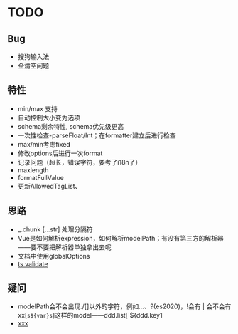 # TODO

## Bug

+ 搜狗输入法
+ 全清空问题

## 特性

+ min/max 支持
+ 自动控制大小变为选项
+ schema剩余特性, schema优先级更高
+ 一次性检查-parseFloat/Int；在formatter建立后进行检查
+ max/min考虑fixed
+ 修改options后进行一次format
+ 记录问题（超长，错误字符，要考了i18n了）
+ maxlength
+ formatFullValue
+ 更新AllowedTagList、

## 思路

+ _.chunk [...str] 处理分隔符
+ Vue是如何解析expression，如何解析modelPath；有没有第三方的解析器——要不要把解析器单独拿出去呢
+ 文档中使用globalOptions
+ [ts validate](https://www.tslang.cn/docs/handbook/namespaces.html)

## 疑问

+ modelPath会不会出现./[]以外的字符，例如...、?(es2020)，!会有  |   会不会有xx[``s${var}s``]这样的model——ddd.list[`${ddd.key1
+ [xxx](https://github.com/tuchk4/storybook-readme)
